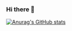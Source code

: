 ### Hi there 👋

[![Anurag's GitHub stats](https://github-readme-stats.vercel.app/api?username=cagdasyarici)](https://github.com/anuraghazra/github-readme-stats)
